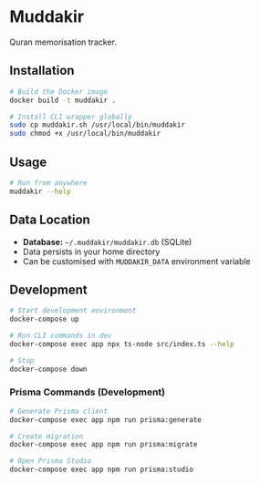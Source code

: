 # Muddakir

Quran memorisation tracker.

## Installation

```bash
# Build the Docker image
docker build -t muddakir .

# Install CLI wrapper globally
sudo cp muddakir.sh /usr/local/bin/muddakir
sudo chmod +x /usr/local/bin/muddakir
```

## Usage

```bash
# Run from anywhere
muddakir --help
```

## Data Location

- **Database:** `~/.muddakir/muddakir.db` (SQLite)
- Data persists in your home directory
- Can be customised with `MUDDAKIR_DATA` environment variable

## Development

```bash
# Start development environment
docker-compose up

# Run CLI commands in dev
docker-compose exec app npx ts-node src/index.ts --help

# Stop
docker-compose down
```

### Prisma Commands (Development)

```bash
# Generate Prisma client
docker-compose exec app npm run prisma:generate

# Create migration
docker-compose exec app npm run prisma:migrate

# Open Prisma Studio
docker-compose exec app npm run prisma:studio
```